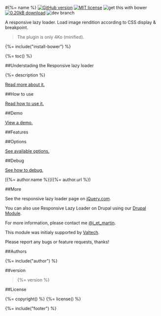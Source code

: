 #{%= name %}
[![GitHub version](https://badge.fury.io/gh/jetmartin%2Fresponsive-lazy-loader.svg)](http://badge.fury.io/gh/jetmartin%2Fresponsive-lazy-loader) [![MIT license](http://img.shields.io/badge/license-MIT%2FGPLv2-blue.svg)](https://github.com/jetmartin/responsive-lazy-loader/blob/master/LICENSE) ![get this with bower](https://img.shields.io/badge/get%20this%20with-Bower-blue.svg) [![0.20kB download](http://img.shields.io/badge/download-%2E20kB-blue.svg)](https://github.com/jetmartin/responsive-lazy-loader/archive/master.zip) ![dev branch](https://img.shields.io/badge/dev-0%2E2%2Ex-yellow.svg)

A responsive lazy loader. Load image rendition according to CSS display &amp; breakpoint.

>The plugin is only 4Ko (minified).

{%= include("install-bower") %}

{%= toc() %}

##Understading the Responsive lazy loader

{%= description %}

[Read more about it.](./docs/main_frame.md)

##How to use

[Read how to use it.](./docs/how_to_use.md)

##Demo

[View a demo.](http://jetmartin.github.io/responsive-lazy-loader/demo.html)

##Features

##Options

[See available options.](./docs/settings.md)

##Debug

[See how to debug.](./docs/debug.md)


[{%= author.name %}]({%= author.url %})

##More

See the responsive lazy loader page on [jQuery.com](http://plugins.jquery.com/responsivelazyloader).

You can also use Responsive Lazy Loader on Drupal using our [Drupal Module](https://drupal.org/sandbox/jetmartin/2158105 "See Drupal responsive lazy loader module").

For more information, please contact me [@j_et_martin](https://twitter.com/J_et_martin "Find me on twitter.").

This module was initialy supported by [Valtech](http://www.valtech.fr).

Please report any bugs or feature requests, thanks!

##Authors

{%= include("author") %}

##version
> {%= version %}

##License

{%= copyright() %} {%= license() %}

{%= include("footer") %}

